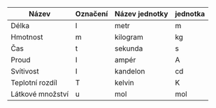 
| Název            | Označení | Název jednotky | jednotka |
| ---------------- | -------- | -------------- | -------- |
| Délka            | l        | metr           | m        |
| Hmotnost         | m        | kilogram       | kg       |
| Čas              | t        | sekunda        | s        |
| Proud            | I        | ampér          | A        |
| Svítivost        | I        | kandelon       | cd       |
| Teplotní rozdíl  | T        | kelvin         | K        |
| Látkové množství | u        | mol            | mol      |